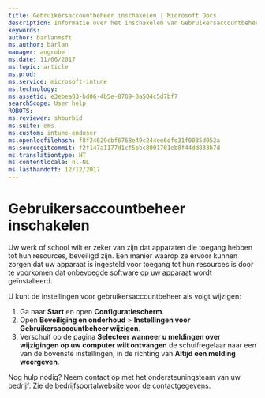```yaml
---
title: Gebruikersaccountbeheer inschakelen | Microsoft Docs
description: Informatie over het inschakelen van Gebruikersaccountbeheer voor toegang tot bedrijfsresources.
keywords: 
author: barlanmsft
ms.author: barlan
manager: angrobe
ms.date: 11/06/2017
ms.topic: article
ms.prod: 
ms.service: microsoft-intune
ms.technology: 
ms.assetid: e3ebea03-bd06-4b5e-8709-0a504c5d7bf7
searchScope: User help
ROBOTS: 
ms.reviewer: shburbid
ms.suite: ems
ms.custom: intune-enduser
ms.openlocfilehash: f8f24629cbf6768e49c244ee6dfe31f0035d052a
ms.sourcegitcommit: f2f147a1177d1cf5bbc8001701eb8f44dd833b7d
ms.translationtype: HT
ms.contentlocale: nl-NL
ms.lasthandoff: 12/12/2017
---
```

# <a name="how-to-enable-user-access-control"></a>Gebruikersaccountbeheer inschakelen

Uw werk of school wilt er zeker van zijn dat apparaten die toegang hebben tot hun resources, beveiligd zijn. Een manier waarop ze ervoor kunnen zorgen dat uw apparaat is ingesteld voor toegang tot hun resources is door te voorkomen dat onbevoegde software op uw apparaat wordt geïnstalleerd.

U kunt de instellingen voor gebruikersaccountbeheer als volgt wijzigen:

1. Ga naar **Start** en open **Configuratiescherm**.
2. Open **Beveiliging en onderhoud** > **Instellingen voor Gebruikersaccountbeheer wijzigen**.
3. Verschuif op de pagina **Selecteer wanneer u meldingen over wijzigingen op uw computer wilt ontvangen** de schuifregelaar naar een van de bovenste instellingen, in de richting van **Altijd een melding weergeven**.

Nog hulp nodig? Neem contact op met het ondersteuningsteam van uw bedrijf. Zie de [bedrijfsportalwebsite](https://portal.manage.microsoft.com#HelpDeskDialog) voor de contactgegevens.
